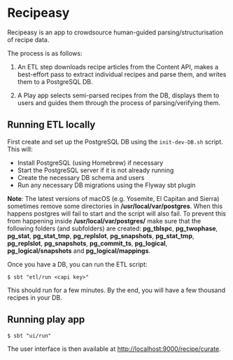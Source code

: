 # Recipeasy

Recipeasy is an app to crowdsource human-guided parsing/structurisation of recipe data.

The process is as follows:

1. An ETL step downloads recipe articles from the Content API, makes a best-effort pass to extract individual recipes and parse them, and writes them to a PostgreSQL DB.

2. A Play app selects semi-parsed recipes from the DB, displays them to users and guides them through the process of parsing/verifying them.

## Running ETL locally

First create and set up the PostgreSQL DB using the `init-dev-DB.sh` script. This will:

* Install PostgreSQL (using Homebrew) if necessary
* Start the PostgreSQL server if it is not already running
* Create the necessary DB schema and users
* Run any necessary DB migrations using the Flyway sbt plugin


**Note**: The latest versions of macOS (e.g. Yosemite, El Capitan and Sierra) sometimes remove some directories in **/usr/local/var/postgres**. When this happens postgres will fail to start and the script will also fail. To prevent this from happening inside **/usr/local/var/postgres/** make sure that the following folders (and subfolders) are created: **pg\_tblspc**, **pg\_twophase**, **pg\_stat**, **pg\_stat\_tmp**, **pg\_replslot**, **pg\_snapshots**, **pg\_stat\_tmp**, **pg\_replslot**, **pg\_snapshots**, **pg\_commit\_ts**, **pg\_logical**, **pg\_logical/snapshots** and **pg\_logical/mappings**.

Once you have a DB, you can run the ETL script:

```
$ sbt "etl/run <capi key>"
```

This should run for a few minutes. By the end, you will have a few thousand recipes in your DB.

## Running play app

```
$ sbt "ui/run"
```

The user interface is then available at [http://localhost:9000/recipe/curate](http://localhost:9000/recipe/curate).
